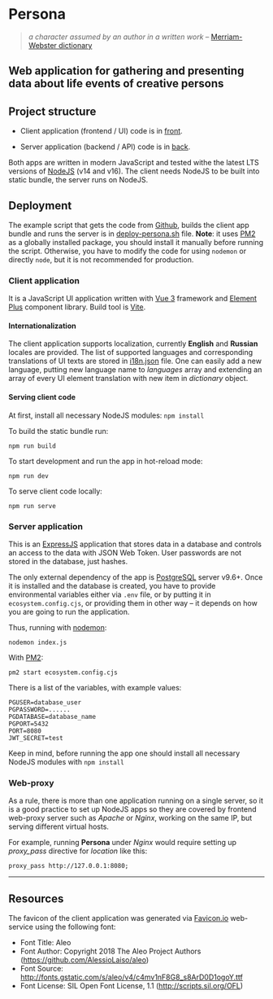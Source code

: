 # Persona
> *a character assumed by an author in a written work* – [Merriam-Webster dictionary](https://www.merriam-webster.com/dictionary/persona)



## Web application for gathering and presenting data about life events of creative persons

## Project structure

- Client application (frontend / UI) code is in [front](/front).

- Server application (backend / API) code is in [back](/back).


Both apps are written in modern JavaScript and tested withe the latest LTS versions of [NodeJS](https://nodejs.org/) (v14 and v16). The client needs NodeJS to be built into static bundle, the server runs on NodeJS.

## Deployment

The example script that gets the code from [Github](https://github.com/yaskevich/persona), builds the client app bundle and runs the server is in [deploy-persona.sh](/deploy-persona.sh) file. **Note**: it uses [PM2](https://pm2.keymetrics.io) as a globally installed package, you should install it manually before running the script. Otherwise, you have to modify the code for using `nodemon` or directly `node`, but it is not recommended for production.

### Client application

It is a JavaScript UI application written with [Vue 3](https://v3.vuejs.org) framework and [Element Plus](https://element-plus.org/) component library. Build tool is [Vite](https://vitejs.dev).

#### Internationalization

The client application supports localization, currently **English** and **Russian** locales are provided. The list of supported languages and corresponding translations of UI texts are stored in [i18n.json](/front/src/i18n.json) file. One can easily add a new language, putting new language name to *languages* array and extending an array of every UI element translation with new item in *dictionary* object.

#### Serving client code

At first, install all necessary NodeJS modules: `npm install`

To build the static bundle run:

`npm run build`

To start development and run the app in hot-reload mode:

`npm run dev`

To serve client code locally:

`npm run serve`

### Server application

This is an [ExpressJS](https://expressjs.com/) application that stores data in a database and controls an access to the data with JSON Web Token. User passwords are not stored in the database, just hashes.

The only external dependency of the app is [PostgreSQL](https://www.postgresql.org) server v9.6+. Once it is installed and the database is created, you have to provide environmental variables either via `.env` file, or by putting it in `ecosystem.config.cjs`, or providing them in other way – it depends on how you are going to run the application.

Thus, running with [nodemon](https://www.npmjs.com/package/nodemon):

`nodemon index.js`

With [PM2](https://pm2.keymetrics.io):

`pm2 start ecosystem.config.cjs`

There is a list of the variables, with example values:
```
PGUSER=database_user
PGPASSWORD=......
PGDATABASE=database_name
PGPORT=5432
PORT=8080
JWT_SECRET=test
```

Keep in mind, before running the app one should install all necessary NodeJS modules with `npm install`

### Web-proxy

As a rule, there is more than one application running on a single server, so it is a good practice to set up NodeJS apps so they are covered by frontend web-proxy server such as *Apache* or *Nginx*, working on the same IP, but serving different virtual hosts.

For example, running **Persona** under *Nginx* would require setting up *proxy_pass* directive for *location* like this:

```proxy_pass http://127.0.0.1:8080;```

------

## Resources

The favicon of the client application was generated via [Favicon.io](https://favicon.io) web-service using the following font:

- Font Title: Aleo
- Font Author: Copyright 2018 The Aleo Project Authors (https://github.com/AlessioLaiso/aleo)
- Font Source: http://fonts.gstatic.com/s/aleo/v4/c4mv1nF8G8_s8ArD0D1ogoY.ttf
- Font License: SIL Open Font License, 1.1 (http://scripts.sil.org/OFL)
